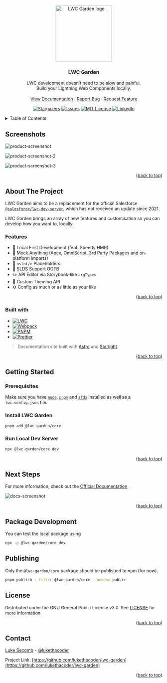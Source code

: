 <a name="readme-top"></a>

<!-- PROJECT LOGO -->
<br />
<div align="center">
  <a href="https://github.com/lukethacoder/lwc-garden">
    <img width="180" src="./docs/icon.svg" alt="LWC Garden logo">
  </a>

<h3 align="center">LWC Garden</h3>
  <p align="center">
    LWC development doesn't need to be slow and painful.
    <br />
    Build your Lightning Web Components locally.
    <br />
    <br />
    <a href="https://lwc.garden">View Documentation</a>
    ·
    <a href="https://github.com/lukethacoder/lwc-garden/issues">Report Bug</a>
    ·
    <a href="https://github.com/lukethacoder/lwc-garden/issues">Request Feature</a>
  </p>
  
  <!-- PROJECT SHIELDS -->
  [![Stargazers][stars-shield]][stars-url]
  [![Issues][issues-shield]][issues-url]
  [![MIT License][license-shield]][license-url]
  [![LinkedIn][linkedin-shield]][linkedin-url]
</div>

<!-- TABLE OF CONTENTS -->
<details>
  <summary>Table of Contents</summary>
  <ol>
    <li><a href="#screenshots">Screenshots</a></li>
    <li>
      <a href="#about-the-project">About The Project</a>
      <ul>
        <li><a href="#features">Features</a></li>
        <li><a href="#built-with">Built with</a></li>
      </ul>
    </li>
    <li>
      <a href="#getting-started">Getting Started</a>
      <ul>
        <li><a href="#prerequisites">Prerequisites</a></li>
        <li><a href="#install-lwc-garden">Install LWC Garden</a></li>
        <li><a href="#run-local-dev-server">Run Local Dev Server</a></li>
      </ul>
    </li>
    <li><a href="#next-steps">Next Steps</a></li>
    <li><a href="#license">License</a></li>
    <li><a href="#contact">Contact</a></li>
  </ol>
</details>

<!-- SCREENSHOTS -->

## Screenshots

![product-screenshot]

![product-screenshot-2]

![product-screenshot-3]

<p align="right">(<a href="#readme-top">back to top</a>)</p>

<!-- ABOUT THE PROJECT -->

## About The Project

LWC Garden aims to be a replacement for the official Salesforce [`@salesforce/lwc-dev-server`](https://www.npmjs.com/package/@salesforce/lwc-dev-server), which has not received an update since 2021.

LWC Garden brings an array of new features and customisation so you can develop how you want to, locally.

### Features

- 🚀 Local First Development (feat. Speedy HMR)
- 🧪 Mock Anything (Apex, OmniScript, 3rd Party Packages and on-platform imports)
- 🥧 `<slot/>` Placeholders
- 💅 SLDS Support OOTB
- ✏️ API Editor via Storybook-like `argTypes`
- 🎨 Custom Theming API
- ⚙️ Config as much or as little as your like

<p align="right">(<a href="#readme-top">back to top</a>)</p>

### Built with

- [![LWC][lwc]][lwc-url]
- [![Webpack][webpack]][webpack-url]
- [![PNPM][pnpm]][pnpm-url]
- [![Prettier][prettier]][prettier-url]

> Documentation site built with [Astro](https://astro.build/) and [Starlight](https://starlight.astro.build/).

<p align="right">(<a href="#readme-top">back to top</a>)</p>

<!-- GETTING STARTED -->

## Getting Started

### Prerequisites

Make sure you have [`node`](https://nodejs.org/en), [`pnpm`](https://pnpm.io/) and [`sfdx`](https://developer.salesforce.com/tools/salesforcecli) installed as well as a `lwc.config.json` file.

### Install LWC Garden

```bash
pnpm add @lwc-garden/core
```

### Run Local Dev Server

```bash
npx @lwc-garden/core dev
```

<p align="right">(<a href="#readme-top">back to top</a>)</p>

## Next Steps

For more information, check out the [Official Documentation](https://lwc.garden).

![docs-screenshot]

<p align="right">(<a href="#readme-top">back to top</a>)</p>

## Package Development

You can test the local package using

```bash
npx -p @lwc-garden/core dev
```

## Publishing

Only the `@lwc-garden/core` package should be published to npm (for now).

```bash
pnpm publish --filter @lwc-garden/core --access public
```

<!-- LICENSE -->

## License

Distributed under the GNU General Public License v3.0. See [LICENSE](https://github.com/lukethacoder/lwc-garden/blob/main/LICENSE) for more information.

<p align="right">(<a href="#readme-top">back to top</a>)</p>

<!-- CONTACT -->

## Contact

[Luke Secomb]([license-url]) - [@lukethacoder](https://github.com/lukethacoder)

Project Link: [https://github.com/lukethacoder/lwc-garden](https://github.com/lukethacoder/lwc-garden)

<p align="right">(<a href="#readme-top">back to top</a>)</p>

<!-- MARKDOWN LINKS & IMAGES -->
<!-- https://www.markdownguide.org/basic-syntax/#reference-style-links -->

[forks-shield]: https://img.shields.io/github/forks/lukethacoder/lwc-garden.svg?style=for-the-badge
[forks-url]: https://github.com/lukethacoder/lwc-garden/network/members
[stars-shield]: https://img.shields.io/github/stars/lukethacoder/lwc-garden.svg?style=for-the-badge
[stars-url]: https://github.com/lukethacoder/lwc-garden/stargazers
[issues-shield]: https://img.shields.io/github/issues/lukethacoder/lwc-garden.svg?style=for-the-badge
[issues-url]: https://github.com/lukethacoder/lwc-garden/issues
[license-shield]: https://img.shields.io/github/license/lukethacoder/lwc-garden.svg?style=for-the-badge
[license-url]: https://github.com/lukethacoder/lwc-garden/blob/main/LICENSE
[linkedin-shield]: https://img.shields.io/badge/-LinkedIn-black.svg?style=for-the-badge&logo=linkedin&colorB=555
[linkedin-url]: https://www.linkedin.com/in/luke-secomb/
[product-screenshot]: docs/screenshot.jpg
[product-screenshot-2]: docs/screenshot-2.jpg
[product-screenshot-3]: docs/screenshot-3.jpg
[docs-screenshot]: docs/screenshot-docs.jpg
[lwc]: https://img.shields.io/badge/lwc-009ddb?style=for-the-badge&logo=salesforce&logoColor=white
[lwc-url]: https://lwc.dev
[prettier]: https://img.shields.io/badge/Prettier-1a2b34?style=for-the-badge&logo=prettier&logoColor=white
[prettier-url]: https://prettier.io/
[pnpm]: https://img.shields.io/badge/pnpm-4e4e4e?style=for-the-badge&logo=pnpm
[pnpm-url]: https://pnpm.io/
[webpack]: https://img.shields.io/badge/webpack-6ea6c1?style=for-the-badge&logo=webpack
[webpack-url]: https://webpack.js.org/
